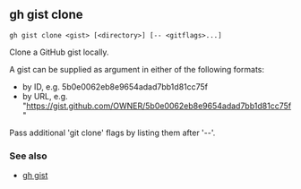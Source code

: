 

## gh gist clone

```
gh gist clone <gist> [<directory>] [-- <gitflags>...]
```

Clone a GitHub gist locally.

A gist can be supplied as argument in either of the following formats:
- by ID, e.g. 5b0e0062eb8e9654adad7bb1d81cc75f
- by URL, e.g. "https://gist.github.com/OWNER/5b0e0062eb8e9654adad7bb1d81cc75f"

Pass additional 'git clone' flags by listing them after '--'.


### See also

* [gh gist](./gh_gist)

